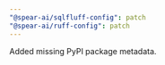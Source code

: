 ```yaml
---
"@spear-ai/sqlfluff-config": patch
"@spear-ai/ruff-config": patch
---
```


Added missing PyPI package metadata.
